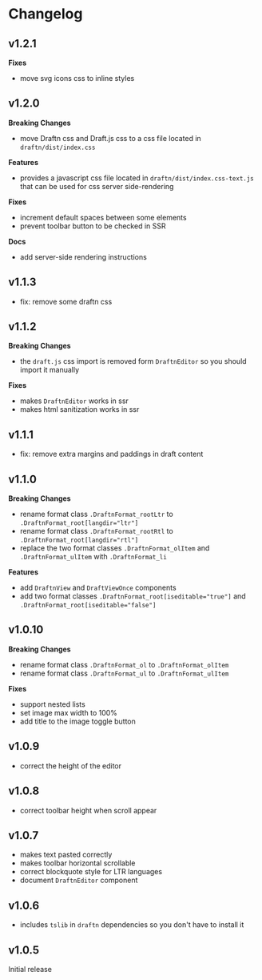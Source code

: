 # Changelog

## v1.2.1
**Fixes**
- move svg icons css to inline styles

## v1.2.0
**Breaking Changes**
- move Draftn css and Draft.js css to a css file located in `draftn/dist/index.css`

**Features**
- provides a javascript css file located in `draftn/dist/index.css-text.js` that can be used for css server side-rendering

**Fixes**
- increment default spaces between some elements
- prevent toolbar button to be checked in SSR

**Docs**
- add server-side rendering instructions

## v1.1.3
- fix: remove some draftn css

## v1.1.2
**Breaking Changes**
- the `draft.js` css import is removed form `DraftnEditor` so you should import it manually

**Fixes**
- makes `DraftnEditor` works in ssr
- makes html sanitization works in ssr

## v1.1.1
- fix: remove extra margins and paddings in draft content

## v1.1.0
**Breaking Changes**
- rename format class `.DraftnFormat_rootLtr` to `.DraftnFormat_root[langdir="ltr"]`
- rename format class `.DraftnFormat_rootRtl` to `.DraftnFormat_root[langdir="rtl"]`
- replace the two format classes `.DraftnFormat_olItem` and `.DraftnFormat_ulItem` with `.DraftnFormat_li`


**Features**
- add `DraftnView` and `DraftViewOnce` components
- add two format classes `.DraftnFormat_root[iseditable="true"]` and `.DraftnFormat_root[iseditable="false"]`

## v1.0.10
**Breaking Changes**
- rename format class `.DraftnFormat_ol` to `.DraftnFormat_olItem`
- rename format class `.DraftnFormat_ul` to `.DraftnFormat_ulItem`

**Fixes**
- support nested lists
- set image max width to 100%
- add title to the image toggle button

## v1.0.9
- correct the height of the editor

## v1.0.8
- correct toolbar height when scroll appear

## v1.0.7
- makes text pasted correctly
- makes toolbar horizontal scrollable
- correct blockquote style for LTR languages
- document `DraftnEditor` component

## v1.0.6
- includes `tslib` in `draftn` dependencies so you don't have to install it

## v1.0.5
Initial release
